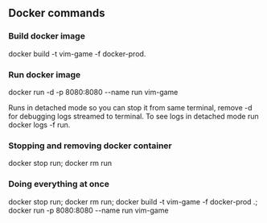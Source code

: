 ## Docker commands

### Build docker image

docker build -t vim-game -f docker-prod.

### Run docker image

docker run -d -p 8080:8080 --name run vim-game

Runs in detached mode so you can stop it from same terminal, remove -d for debugging logs streamed to terminal. To see logs in detached mode run docker logs -f run.


### Stopping and removing docker container

docker stop run; docker rm run


### Doing everything at once

docker stop run; docker rm run; docker build -t vim-game -f docker-prod .; docker run -p 8080:8080 --name run vim-game 


